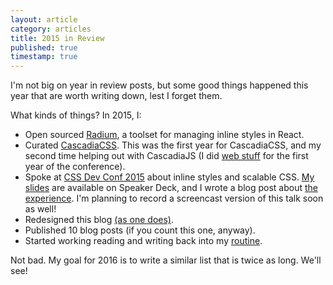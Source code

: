 ```yaml
---
layout: article
category: articles
title: 2015 in Review
published: true
timestamp: true
---
```


I'm not big on year in review posts, but some good things happened this year that are worth writing down, lest I forget them.

What kinds of things? In 2015, I:

- Open sourced [Radium](http://stack.formidable.com/radium/), a toolset for managing inline styles in React.
- Curated [CascadiaCSS](http://2015.cascadiajs.com/css/). This was the first year for CascadiaCSS, and my second time helping out with CascadiaJS (I did  [web stuff](http://2012.cascadiajs.com/) for the first year of the conference).
- Spoke at [CSS Dev Conf 2015](http://2015.cssdevconf.com/) about inline styles and scalable CSS. [My slides](https://speakerdeck.com/alexlande/react-inline-styles-and-the-future-of-css) are available on Speaker Deck, and I wrote a blog post about [the experience](http://www.alexlande.com/articles/how-i-made-my-first-conference-talk/). I'm planning to record a screencast version of this talk soon as well!
- Redesigned this blog [(as one does)](http://localhost:4000/articles/progress/).
- Published 10 blog posts (if you count this one, anyway).
- Started working reading and writing back into my [routine](http://localhost:4000/articles/how-i-learned-to-love-my-commute/).

Not bad. My goal for 2016 is to write a similar list that is twice as long. We'll see!
